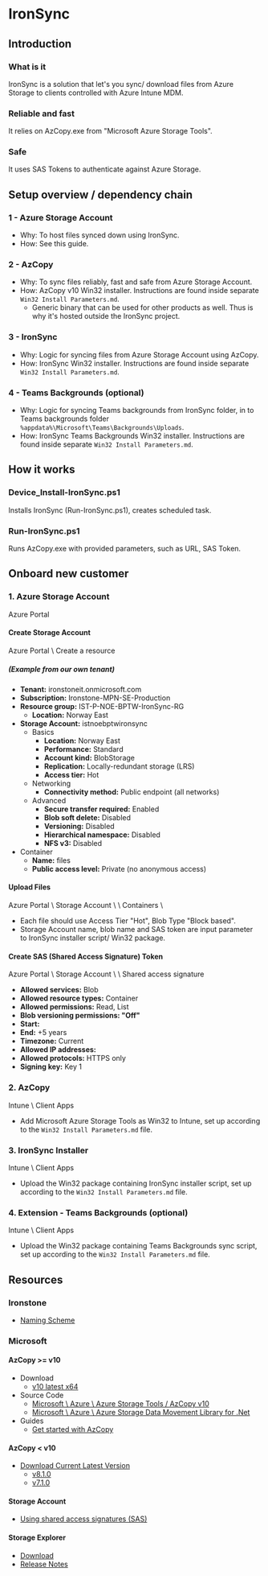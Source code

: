 # IronSync



## Introduction
### What is it
IronSync is a solution that let's you sync/ download files from Azure Storage to clients controlled with Azure Intune MDM.

### Reliable and fast
It relies on AzCopy.exe from "Microsoft Azure Storage Tools".

### Safe 
It uses SAS Tokens to authenticate against Azure Storage.



## Setup overview / dependency chain
### 1 - Azure Storage Account
* Why: To host files synced down using IronSync.
* How: See this guide.

### 2 - AzCopy
* Why: To sync files reliably, fast and safe from Azure Storage Account.
* How: AzCopy v10 Win32 installer. Instructions are found inside separate ```Win32 Install Parameters.md```.
	* Generic binary that can be used for other products as well. Thus is why it's hosted outside the IronSync project.

### 3 - IronSync
* Why: Logic for syncing files from Azure Storage Account using AzCopy.
* How: IronSync Win32 installer. Instructions are found inside separate ```Win32 Install Parameters.md```.

### 4 - Teams Backgrounds (optional)
* Why: Logic for syncing Teams backgrounds from IronSync folder, in to Teams backgrounds folder ```%appdata%\Microsoft\Teams\Backgrounds\Uploads```.
* How: IronSync Teams Backgrounds Win32 installer. Instructions are found inside separate ```Win32 Install Parameters.md```.



## How it works
### Device_Install-IronSync.ps1
Installs IronSync (Run-IronSync.ps1), creates scheduled task.

### Run-IronSync.ps1
Runs AzCopy.exe with provided parameters, such as URL, SAS Token.



## Onboard new customer
### 1. Azure Storage Account
Azure Portal

#### Create Storage Account
Azure Portal \ Create a resource

##### (Example from our own tenant)
* **Tenant:** ironstoneit.onmicrosoft.com
* **Subscription:** Ironstone-MPN-SE-Production
* **Resource group:** IST-P-NOE-BPTW-IronSync-RG
  * **Location:** Norway East
* **Storage Account:** istnoebptwironsync
  * Basics
    * **Location:** Norway East
    * **Performance:** Standard
    * **Account kind:** BlobStorage
    * **Replication:** Locally-redundant storage (LRS)
    * **Access tier:** Hot
  * Networking
    * **Connectivity method:** Public endpoint (all networks)
  * Advanced
    * **Secure transfer required:** Enabled
	* **Blob soft delete:** Disabled
	* **Versioning:** Disabled
	* **Hierarchical namespace:** Disabled
	* **NFS v3:** Disabled
* Container
  * **Name:** files
  * **Public access level:** Private (no anonymous access)

#### Upload Files
Azure Portal \ Storage Account \ <StorageAccountName> \ Containers \ <ContainerName>
  * Each file should use Access Tier "Hot", Blob Type "Block based".
  * Storage Account name, blob name and SAS token are input parameter to IronSync installer script/ Win32 package.

#### Create SAS (Shared Access Signature) Token
Azure Portal \ Storage Account \ <StorageAccountName> \ Shared access signature
* **Allowed services:** Blob
* **Allowed resource types:** Container
* **Allowed permissions:** Read, List
* **Blob versioning permissions: "Off"**
* **Start:**
* **End:** +5 years
* **Timezone:** Current
* **Allowed IP addresses:**
* **Allowed protocols:** HTTPS only
* **Signing key:** Key 1


### 2. AzCopy
Intune \ Client Apps
* Add Microsoft Azure Storage Tools as Win32 to Intune, set up according to the ```Win32 Install Parameters.md``` file.


### 3. IronSync Installer
Intune \ Client Apps
* Upload the Win32 package containing IronSync installer script, set up according to the ```Win32 Install Parameters.md``` file.


### 4. Extension - Teams Backgrounds (optional)
Intune \ Client Apps
* Upload the Win32 package containing Teams Backgrounds sync script, set up according to the ```Win32 Install Parameters.md``` file.



## Resources
### Ironstone
* [Naming Scheme](https://docs.ironstoneit.com/Azure/Governance/EN_Naming-convention.html)


### Microsoft
#### AzCopy >= v10
* Download
	* [v10 latest x64](https://aka.ms/downloadazcopy-v10-windows)
* Source Code
	* [Microsoft \ Azure \ Azure Storage Tools / AzCopy v10](https://github.com/Azure/azure-storage-azcopy)
	* [Microsoft \ Azure \ Azure Storage Data Movement Library for .Net](https://github.com/Azure/azure-storage-net-data-movement)
* Guides
	* [Get started with AzCopy](https://docs.microsoft.com/en-us/azure/storage/common/storage-use-azcopy-v10)

#### AzCopy < v10
* [Download Current Latest Version](http://aka.ms/downloadazcopy)
	* [v8.1.0](https://azcopy.azureedge.net/azcopy-8-1-0/MicrosoftAzureStorageAzCopy_netcore_x64.msi)
	* [v7.1.0](https://azcopy.azureedge.net/azcopy-7-1-0/MicrosoftAzureStorageTools.msi)	

#### Storage Account
* [Using shared access signatures (SAS)](https://docs.microsoft.com/en-us/azure/storage/common/storage-dotnet-shared-access-signature-part-1)

#### Storage Explorer
* [Download](https://github.com/microsoft/AzureStorageExplorer/releases)
* [Release Notes](https://docs.microsoft.com/en-us/azure/vs-azure-tools-storage-explorer-relnotes)
